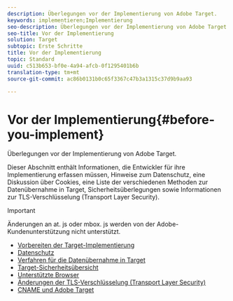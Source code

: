 ```yaml
---
description: Überlegungen vor der Implementierung von Adobe Target.
keywords: implementieren;Implementierung
seo-description: Überlegungen vor der Implementierung von Adobe Target.
seo-title: Vor der Implementierung
solution: Target
subtopic: Erste Schritte
title: Vor der Implementierung
topic: Standard
uuid: c513b653-bf0e-4a94-afcb-0f1295401b6b
translation-type: tm+mt
source-git-commit: ac86b0131b0c65f3367c47b3a1315c37d9b9aa93

---
```



# Vor der Implementierung{#before-you-implement}

Überlegungen vor der Implementierung von Adobe Target.

Dieser Abschnitt enthält Informationen, die Entwickler für ihre Implementierung erfassen müssen, Hinweise zum Datenschutz, eine Diskussion über Cookies, eine Liste der verschiedenen Methoden zur Datenübernahme in Target, Sicherheitsüberlegungen sowie Informationen zur TLS-Verschlüsselung (Transport Layer Security).

>[!IMPORTANT]
>
>Änderungen an at. js oder mbox. js werden von der Adobe-Kundenunterstützung nicht unterstützt.

- [Vorbereiten der Target-Implementierung](prepare-to-implement-target.md)
- [Datenschutz](c-privacy/privacy.md)
- [Verfahren für die Datenübernahme in Target](c-methods-to-get-data-into-target/methods-to-get-data-into-target.md)
- [Target-Sicherheitsübersicht](target-security-overview.md)
- [Unterstützte Browser](supported-browsers.md)
- [Änderungen der TLS-Verschlüsselung (Transport Layer Security)](tls-transport-layer-security-encryption.md)
- [CNAME und Adobe Target](implement-cname-support-in-target.md)